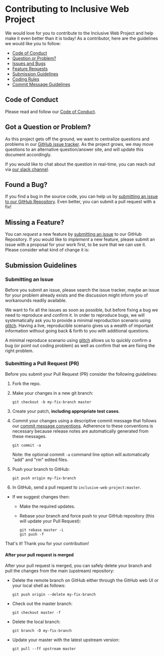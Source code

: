 # Contributing to Inclusive Web Project

We would love for you to contribute to the Inclusive Web Project and help make it even better than it is
today! As a contributor, here are the guidelines we would like you to follow:

 - [Code of Conduct](#coc)
 - [Question or Problem?](#question)
 - [Issues and Bugs](#issue)
 - [Feature Requests](#feature)
 - [Submission Guidelines](#submit)
 - [Coding Rules](#rules)
 - [Commit Message Guidelines](#commit)

## <a name="coc"></a> Code of Conduct
Please read and follow our [Code of Conduct](CODE_OF_CONDUCT.md).

## <a name="question"></a> Got a Question or Problem?

As this project gets off the ground,
we want to centralize questions and problems in our [GitHub issue tracker](https://github.com/Meggin/inclusive-web-project/issues).
As the project grows,
we may move questions to an alternative question/answer site,
and will update this document accordingly.

If you would like to chat about the question in real-time, you can reach out via [our slack channel](https://inclusive-web.slack.com/).

## <a name="issue"></a> Found a Bug?
If you find a bug in the source code, you can help us by
[submitting an issue to our GitHub Repository](https://github.com/Meggin/inclusive-web-project/issues).
Even better, you can submit a pull request with a fix!

## <a name="feature"></a> Missing a Feature?
You can *request* a new feature by [submitting an issue](https://github.com/Meggin/inclusive-web-project/issues) to our GitHub
Repository. If you would like to *implement* a new feature, please submit an issue with
a proposal for your work first, to be sure that we can use it.
Please consider what kind of change it is:

## <a name="submit"></a> Submission Guidelines

### <a name="submit-issue"></a> Submitting an Issue

Before you submit an issue, please search the issue tracker, maybe an issue for your problem already exists and the discussion might inform you of workarounds readily available.

We want to fix all the issues as soon as possible, but before fixing a bug we need to reproduce and confirm it. In order to reproduce bugs, we will systematically ask you to provide a minimal reproduction scenario using [glitch](https://glitch.com/). Having a live, reproducible scenario gives us a wealth of important information without going back & forth to you with additional questions.

A minimal reproduce scenario using [glitch](https://glitch.com/) allows us to quickly confirm a bug (or point out coding problem) as well as confirm that we are fixing the right problem.

### <a name="submit-pr"></a> Submitting a Pull Request (PR)
Before you submit your Pull Request (PR) consider the following guidelines:

1. Fork the repo.
1. Make your changes in a new git branch:

     ```shell
     git checkout -b my-fix-branch master
     ```

1. Create your patch, **including appropriate test cases**.
1. Commit your changes using a descriptive commit message that follows our
  [commit message conventions](#commit). Adherence to these conventions
  is necessary because release notes are automatically generated from these messages.

     ```shell
     git commit -a
     ```
    Note: the optional commit `-a` command line option will automatically "add" and "rm" edited files.

1. Push your branch to GitHub:

    ```shell
    git push origin my-fix-branch
    ```

1. In GitHub, send a pull request to `inclusive-web-project:master`.
* If we suggest changes then:
  * Make the required updates.
  * Rebase your branch and force push to your GitHub repository (this will update your Pull Request):

    ```shell
    git rebase master -i
    git push -f
    ```

That's it! Thank you for your contribution!

#### After your pull request is merged

After your pull request is merged, you can safely delete your branch and pull the changes
from the main (upstream) repository:

* Delete the remote branch on GitHub either through the GitHub web UI or your local shell as follows:

    ```shell
    git push origin --delete my-fix-branch
    ```

* Check out the master branch:

    ```shell
    git checkout master -f
    ```

* Delete the local branch:

    ```shell
    git branch -D my-fix-branch
    ```

* Update your master with the latest upstream version:

    ```shell
    git pull --ff upstream master
    ```
